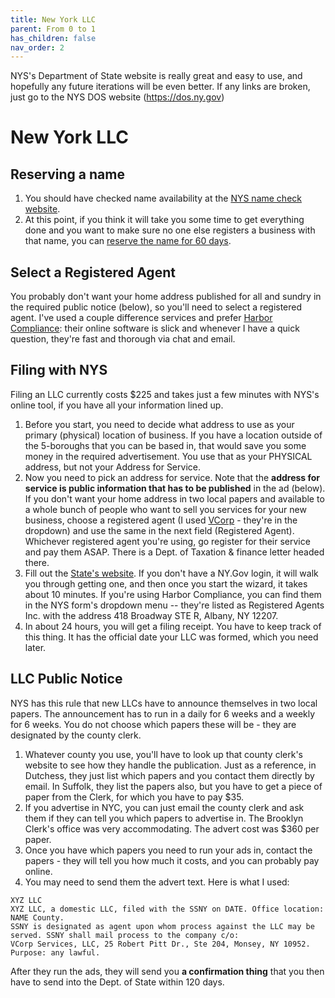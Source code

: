 ```yaml
---
title: New York LLC
parent: From 0 to 1
has_children: false
nav_order: 2
---
```

NYS's Department of State website is really great and easy to use, and
hopefully any future iterations will be even better. If any links are broken,
just go to the NYS DOS website (https://dos.ny.gov)

# New York LLC

## Reserving a name

1. You should have checked name availability at the [NYS name check website](https://appext20.dos.ny.gov/corp\_public/corpsearch.entity\_search\_entry).&#x20;
2. At this point, if you think it will take you some time to get everything done and you want to make sure no one else registers a business with that name, you can [reserve the name for 60 days](https://dos.ny.gov/reservation-name-domestic-and-foreign-business-corporations).

## Select a Registered Agent

You probably don't want your home address published for all and sundry in the required public notice (below), so you'll need to select a registered agent. I've used a couple difference services and prefer [Harbor Compliance](https://www.harborcompliance.com/): their online software is slick and whenever I have a quick question, they're fast and thorough via chat and email.

## Filing with NYS

Filing an LLC currently costs $225 and takes just a few minutes with NYS's online tool, if you have all your information lined up.

1. Before you start, you need to decide what address to use as your primary (physical) location of business. If you have a location outside of the 5-boroughs that you can be based in, that would save you some money in the required advertisement. You use that as your PHYSICAL address, but not your Address for Service.&#x20;
2. Now you need to pick an address for service. Note that the **address for service is public information that has to be published** in the ad (below). If you don't want your home address in two local papers and available to a whole bunch of people who want to sell you services for your new business, choose a registered agent (I used [VCorp](https://www.entitycompli.com) - they're in the dropdown) and use the same in the next field (Registered Agent). Whichever registered agent you're using, go register for their service and pay them ASAP. There is a Dept. of Taxation & finance letter headed there.
3. Fill out the [State's website](https://www.businessexpress.ny.gov/app/answers/cms/a\_id/2443/kw/domestic%20LLC). If you don't have a NY.Gov login, it will walk you through getting one, and then once you start the wizard, it takes about 10 minutes.&#x20; If you're using Harbor Compliance, you can find them in the NYS form's dropdown menu -- they're listed as Registered Agents Inc. with the address 418 Broadway STE R,
Albany, NY 12207.
4. In about 24 hours, you will get a filing receipt. You have to keep track of this thing. It has the official date your LLC was formed, which you need later.

## LLC Public Notice

NYS has this rule that new LLCs have to announce themselves in two local papers. The announcement has to run in a daily for 6 weeks and a weekly for 6 weeks. You do not choose which papers these will be - they are designated by the county clerk.

1. Whatever county you use, you'll have to look up that county clerk's website to see how they handle the publication. Just as a reference, in Dutchess, they just list which papers and you contact them directly by email. In Suffolk, they list the papers also, but you have to get a piece of paper from the Clerk, for which you have to pay $35.
2. If you advertise in NYC, you can just email the county clerk and ask them if they can tell you which papers to advertise in. The Brooklyn Clerk's office was very accommodating. The advert cost was $360 per paper.
3. Once you have which papers you need to run your ads in, contact the papers - they will tell you how much it costs, and you can probably pay online.&#x20;
4. You may need to send them the advert text. Here is what I used:

```
XYZ LLC
XYZ LLC, a domestic LLC, filed with the SSNY on DATE. Office location: NAME County.
SSNY is designated as agent upon whom process against the LLC may be served. SSNY shall mail process to the company c/o: 
VCorp Services, LLC, 25 Robert Pitt Dr., Ste 204, Monsey, NY 10952. 
Purpose: any lawful.
```

After they run the ads, they will send you **a confirmation thing** that you then have to send into the Dept. of State within 120 days.
